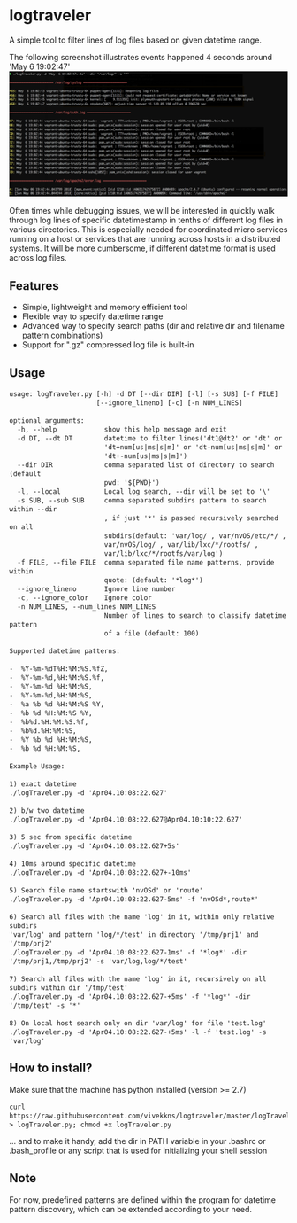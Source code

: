 # logtraveler
A simple tool to filter lines of log files based on given datetime range.

The following screenshot illustrates events happened 4 seconds around 'May 6 19:02:47'
![Screenshot](res/example.png)

Often times while debugging issues,
we will be interested in quickly walk through log lines of
specific datetimestamp in tenths of different 
log files in various directories.
This is especially needed for coordinated micro services running on a host 
or services that are running across hosts in a distributed systems.
It will be more cumbersome, if different datetime format is 
used across log files.  

## Features

* Simple, lightweight and memory efficient tool
* Flexible way to specify datetime range
* Advanced way to specify search paths
(dir and relative dir and filename pattern combinations)
* Support for ".gz" compressed log file is built-in

## Usage

```
usage: logTraveler.py [-h] -d DT [--dir DIR] [-l] [-s SUB] [-f FILE]
                      [--ignore_lineno] [-c] [-n NUM_LINES]

optional arguments:
  -h, --help            show this help message and exit
  -d DT, --dt DT        datetime to filter lines('dt1@dt2' or 'dt' or
                        'dt+num[us|ms|s|m]' or 'dt-num[us|ms|s|m]' or
                        'dt+-num[us|ms|s|m]')
  --dir DIR             comma separated list of directory to search (default
                        pwd: '${PWD}')
  -l, --local           Local log search, --dir will be set to '\'
  -s SUB, --sub SUB     comma separated subdirs pattern to search within --dir
                        , if just '*' is passed recursively searched on all
                        subdirs(default: 'var/log/ , var/nvOS/etc/*/ ,
                        var/nvOS/log/ , var/lib/lxc/*/rootfs/ ,
                        var/lib/lxc/*/rootfs/var/log')
  -f FILE, --file FILE  comma separated file name patterns, provide within
                        quote: (default: '*log*')
  --ignore_lineno       Ignore line number
  -c, --ignore_color    Ignore color
  -n NUM_LINES, --num_lines NUM_LINES
                        Number of lines to search to classify datetime pattern
                        of a file (default: 100)

Supported datetime patterns:

-  %Y-%m-%dT%H:%M:%S.%fZ,
-  %Y-%m-%d,%H:%M:%S.%f,
-  %Y-%m-%d %H:%M:%S,
-  %Y-%m-%d,%H:%M:%S,
-  %a %b %d %H:%M:%S %Y,
-  %b %d %H:%M:%S %Y,
-  %b%d.%H:%M:%S.%f,
-  %b%d.%H:%M:%S,
-  %Y %b %d %H:%M:%S,
-  %b %d %H:%M:%S,

Example Usage:

1) exact datetime
./logTraveler.py -d 'Apr04.10:08:22.627'

2) b/w two datetime
./logTraveler.py -d 'Apr04.10:08:22.627@Apr04.10:10:22.627'

3) 5 sec from specific datetime
./logTraveler.py -d 'Apr04.10:08:22.627+5s'

4) 10ms around specific datetime
./logTraveler.py -d 'Apr04.10:08:22.627+-10ms'

5) Search file name startswith 'nvOSd' or 'route'
./logTraveler.py -d 'Apr04.10:08:22.627-5ms' -f 'nvOSd*,route*'

6) Search all files with the name 'log' in it, within only relative subdirs
'var/log' and pattern 'log/*/test' in directory '/tmp/prj1' and '/tmp/prj2'
./logTraveler.py -d 'Apr04.10:08:22.627-1ms' -f '*log*' -dir '/tmp/prj1,/tmp/prj2' -s 'var/log,log/*/test'

7) Search all files with the name 'log' in it, recursively on all subdirs within dir '/tmp/test'
./logTraveler.py -d 'Apr04.10:08:22.627-+5ms' -f '*log*' -dir '/tmp/test' -s '*'

8) On local host search only on dir 'var/log' for file 'test.log'
./logTraveler.py -d 'Apr04.10:08:22.627-+5ms' -l -f 'test.log' -s 'var/log'
```
## How to install?

Make sure that the machine has python installed (version >= 2.7)
```
curl https://raw.githubusercontent.com/vivekkns/logtraveler/master/logTraveler.py > logTraveler.py; chmod +x logTraveler.py
```
... and to make it handy, add the dir in PATH variable in your
.bashrc or .bash_profile or
any script that is used for initializing your shell session


## Note

For now, predefined patterns are defined within the program
for datetime pattern discovery, which can be extended according to your need.
